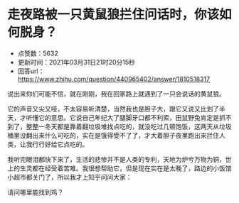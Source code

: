 # 走夜路被一只黄鼠狼拦住问话时，你该如何脱身？
- 点赞数：5632
- 更新时间：2021年03月31日21时20分15秒
- 回答url：https://www.zhihu.com/question/440965402/answer/1810518317
<body>
 <p data-pid="-UVcq8vh">说出来你们可能不信，就在刚刚，我在回家路上就遇到了一只会说话的黄鼠狼。</p>
 <p data-pid="QirvIXUX">它的声音又尖又哑，不太容易听清楚，当然我也是胆子大，跟它又说又比划了半天，才听懂它的意思。它说自己年纪大了腿脚牙口都不利索，田鼠野兔肯定是抓不到了，整整一冬天都是靠着翻垃圾堆找点吃的，就没吃过几顿饱饭，这两天从垃圾桶里没翻出来什么可吃的，实在是饿得受不了了，才大着胆子夜里跑出来拦住人类，让我行行好给它点吃的。</p>
 <p data-pid="WKnWjvzL">我听完眼泪都快下来了，生活的悲惨并不是人类的专利，天地为炉兮万物为铜，世上的生灵都在经受着苦难。我很想帮助它，但是现在实在是太晚了，路边的小饭馆小超市都关门了，所以我才上知乎问问大家：</p>
 <p data-pid="F6xpsPaD">请问哪里能找到鸡？</p>
</body>
